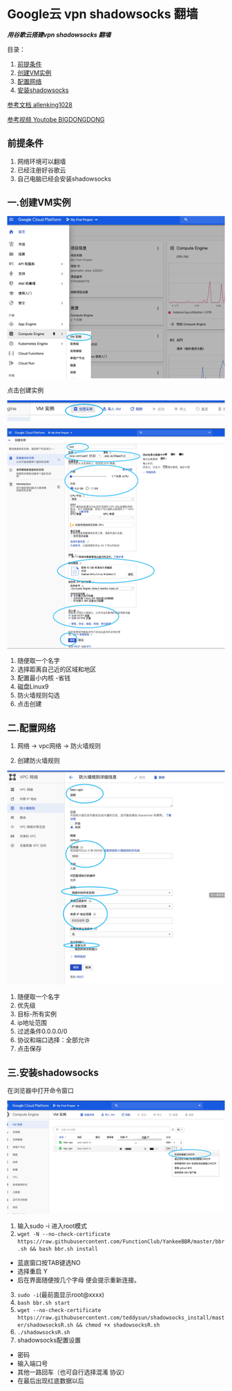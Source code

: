 # Google云  vpn shadowsocks 翻墙


***用谷歌云搭建vpn shadowsocks 翻墙***

目录：
1. [前提条件](##前提条件) 
2. [创建VM实例](##一.创建VM实例)
3. [配置网络](##二.配置网络)
4. [安装shadowsocks](##三.安装shadowsocks)


[参考文档 allenking1028](https://github.com/allenking1028/ss/issues/1)

[参考视频 Youtobe BIGDONGDONG ](https://www.youtube.com/watch?v=xrbviAfagrU)


## 前提条件

1. 网络环境可以翻墙
2. 已经注册好谷歌云
3. 自己电脑已经会安装shadowsocks

## 一.创建VM实例

![group](./image/1.jpg)

点击创建实例

![group](./image/2.jpg)


![group](./image/3.jpg)

 1. 随便取一个名字
 2. 选择距离自己近的区域和地区
 3. 配置最小内核  -省钱
 4. 磁盘Linux9
 5. 防火墙规则勾选
 6. 点击创建
  
## 二.配置网络

1. 网络 -> vpc网络 -> 防火墙规则

2. 创建防火墙规则

![group](./image/5.jpg)

 1. 随便取一个名字
 2. 优先级
 3. 目标-所有实例
 4. ip地址范围
 5. 过滤条件0.0.0.0/0
 6. 协议和端口选择：全部允许
 7. 点击保存

## 三.安装shadowsocks

在浏览器中打开命令窗口

![group](./image/6.jpg)
 1. 输入sudo -i    进入root模式
 2. ```wget -N --no-check-certificate https://raw.githubusercontent.com/FunctionClub/YankeeBBR/master/bbr.sh && bash bbr.sh install```
  * 蓝底窗口按TAB键选NO
  * 选择重启 Y
  * 后在界面随便按几个字母 便会提示重新连接。
 3. ```sudo -i```(最前面显示root@xxxx)
 4. ```bash bbr.sh start```
 5. ```wget --no-check-certificate https://raw.githubusercontent.com/teddysun/shadowsocks_install/master/shadowsocksR.sh && chmod +x shadowsocksR.sh```
 6. ```./shadowsocksR.sh```
 7. shadowsocks配置设置 
   * 密码
   * 输入端口号
   * 其他一路回车（也可自行选择混淆 协议）
   * 在最后出现红底数据以后
